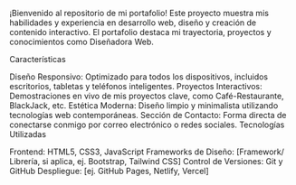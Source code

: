 ¡Bienvenido al repositorio de mi portafolio! Este proyecto muestra mis habilidades y experiencia en desarrollo web, diseño y creación de contenido interactivo. El portafolio destaca mi trayectoria, proyectos y conocimientos como Diseñadora Web.

Características

Diseño Responsivo: Optimizado para todos los dispositivos, incluidos escritorios, tabletas y teléfonos inteligentes.
Proyectos Interactivos: Demostraciones en vivo de mis proyectos clave, como Café-Restaurante, BlackJack, etc.
Estética Moderna: Diseño limpio y minimalista utilizando tecnologías web contemporáneas.
Sección de Contacto: Forma directa de conectarse conmigo por correo electrónico o redes sociales.
Tecnologías Utilizadas

Frontend: HTML5, CSS3, JavaScript
Frameworks de Diseño: [Framework/ Librería, si aplica, ej. Bootstrap, Tailwind CSS]
Control de Versiones: Git y GitHub
Despliegue: [ej. GitHub Pages, Netlify, Vercel]
